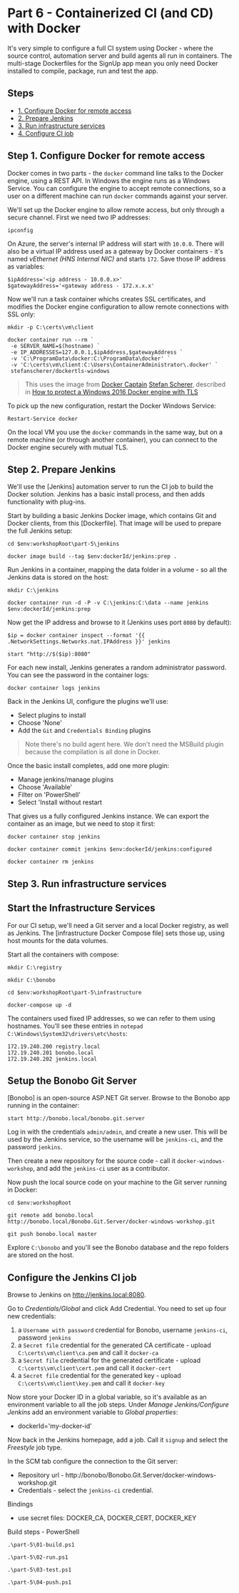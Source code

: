 # Part 6 - Containerized CI (and CD) with Docker

It's very simple to configure a full CI system using Docker - where the source control, automation server and build agents all run in containers. The multi-stage Dockerfiles for the SignUp app mean you only need Docker installed to compile, package, run and test the app. 

## Steps

* [1. Configure Docker for remote access](#1)
* [2. Prepare Jenkins](#2)
* [3. Run infrastructure services](#3)
* [4. Configure CI job](#4)


## <a name="1"></a>Step 1. Configure Docker for remote access

Docker comes in two parts - the `docker` command line talks to the Docker engine, using a REST API. In Windows the engine runs as a Windows Service. You can configure the engine to accept remote connections, so a user on a different machine can run `docker` commands against your server.

We'll set up the Docker engine to allow remote access, but only through a secure channel. First we need two IP addresses:

```
ipconfig
```

On Azure, the server's internal IP address will start with `10.0.0`. There will also be a virtual IP address used as a gateway by Docker containers - it's named _vEthernet (HNS Internal NIC)_ and starts `172`. Save those IP address as variables:

```
$ipAddress='<ip address - 10.0.0.x>'
$gatewayAddress='<gateway address - 172.x.x.x'
```

Now we'll run a task container whichs creates SSL certificates, and modifies the Docker engine configuration to allow remote connections with SSL only:

```
mkdir -p C:\certs\vm\client

docker container run --rm `
 -e SERVER_NAME=$(hostname) `
 -e IP_ADDRESSES=127.0.0.1,$ipAddress,$gatewayAddress `
 -v 'C:\ProgramData\docker:C:\ProgramData\docker' `
 -v 'C:\certs\vm\client:C:\Users\ContainerAdministrator\.docker' `
 stefanscherer/dockertls-windows
```

> This uses the image from [Docker Captain](https://www.docker.com/community/docker-captains) [Stefan Scherer](https://twitter.com/stefscherer), described in [How to protect a Windows 2016 Docker engine with TLS](https://stefanscherer.github.io/protecting-a-windows-2016-docker-engine-with-tls/)

To pick up the new configuration, restart the Docker Windows Service:

```
Restart-Service docker
```

On the local VM you use the `docker` commands in the same way, but on a remote machine (or through another container), you can connect to the Docker engine securely with mutual TLS.


## <a name="2"></a>Step 2. Prepare Jenkins


We'll use the [Jenkins] automation server to run the CI job to build the Docker solution. Jenkins has a basic install process, and then adds functionality with plug-ins.

Start by building a basic Jenkins Docker image, which contains Git and Docker clients, from this [Dockerfile]. That image will be used to prepare the full Jenkins setup:

```
cd $env:workshopRoot\part-5\jenkins

docker image build --tag $env:dockerId/jenkins:prep .
```

Run Jenkins in a container, mapping the data folder in a volume - so all the Jenkins data is stored on the host:

```
mkdir C:\jenkins

docker container run -d -P -v C:\jenkins:C:\data --name jenkins $env:dockerId/jenkins:prep
```

Now get the IP address and browse to it (Jenkins uses port `8080` by default):

```
$ip = docker container inspect --format '{{ .NetworkSettings.Networks.nat.IPAddress }}' jenkins

start "http://$($ip):8080"
```

For each new install, Jenkins generates a random administrator password. You can see the password in the container logs:

```
docker container logs jenkins
```

Back in the Jenkins UI, configure the plugins we'll use:

- Select plugins to install
- Choose 'None'
- Add the `Git` and `Credentials Binding` plugins

> Note there's no build agent here. We don't need the MSBuild plugin because the compilation is all done in Docker.

Once the basic install completes, add one more plugin:

- Manage jenkins/manage plugins
- Choose 'Available'
- Filter on 'PowerShell'
- Select 'Install without restart

That gives us a fully configured Jenkins instance. We can export the container as an image, but we need to stop it first:

```
docker container stop jenkins

docker container commit jenkins $env:dockerId/jenkins:configured

docker container rm jenkins
```

## <a name="3"></a>Step 3. Run infrastructure services

## Start the Infrastructure Services

For our CI setup, we'll need a Git server and a local Docker registry, as well as Jenkins. The [infrastructure Docker Compose file] sets those up, using host mounts for the data volumes.

Start all the containers with compose:

```
mkdir C:\registry

mkdir C:\bonobo

cd $env:workshopRoot\part-5\infrastructure

docker-compose up -d
```

The containers used fixed IP addresses, so we can refer to them using hostnames. You'll see these entries in `notepad C:\Windows\System32\drivers\etc\hosts`:

```
172.19.240.200 registry.local
172.19.240.201 bonobo.local
172.19.240.202 jenkins.local
```

## Setup the Bonobo Git Server

[Bonobo] is an open-source ASP.NET Git server. Browse to the Bonobo app running in the container:

```
start http://bonobo.local/bonobo.git.server
```

Log in with the credentials `admin/admin`, and create a new user. This will be used by the Jenkins service, so the username will be `jenkins-ci`, and the password `jenkins`.

Then create a new repository for the source code - call it `docker-windows-workshop`, and add the `jenkins-ci` user as a contributor.

Now push the local source code on your machine to the Git server running in Docker:

```
cd $env:workshopRoot

git remote add bonobo.local http://bonobo.local/Bonobo.Git.Server/docker-windows-workshop.git

git push bonobo.local master
```

Explore `C:\bonobo` and you'll see the Bonobo database and the repo folders are stored on the host.


## Configure the Jenkins CI job

Browse to Jenkins on http://jenkins.local:8080.

Go to _Credentials/Global_ and click  Add Credential. You need to set up four new credentials:

1. a `Username with password` credential for Bonobo, username `jenkins-ci`, password `jenkins`
2. a `Secret file` credential for the generated CA certificate - upload `C:\certs\vm\client\ca.pem` and call it `docker-ca`
3. a `Secret file` credential for the generated certificate - upload `C:\certs\vm\client\cert.pem` and call it `docker-cert`
4. a `Secret file` credential for the generated key - upload `C:\certs\vm\client\key.pem` and call it `docker-key`

Now store your Docker ID in a global variable, so it's available as an environment variable to all the job steps. Under _Manage Jenkins/Configure Jenkins_ add an environment variable to _Global properties_:

- dockerId='my-docker-id'

Now back in the Jenkins homepage, add a job. Call it `signup` and select the _Freestyle_ job type.

In the SCM tab configure the connection to the Git server:

- Repository url - http://bonobo/Bonobo.Git.Server/docker-windows-workshop.git
- Credentials - select the `jenkins-ci` credential.

Bindings

- use secret files: DOCKER_CA, DOCKER_CERT, DOCKER_KEY


Build steps - PowerShell

```
.\part-5\01-build.ps1
```

```
.\part-5\02-run.ps1
```

```
.\part-5\03-test.ps1
```

```
.\part-5\04-push.ps1
```